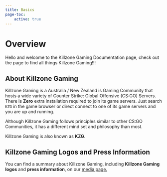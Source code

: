 ```yaml
---
title: Basics
page-toc:
    active: true
---
```


# Overview
Hello and welcome to the Killzone Gaming Documentation page, check out the page to find all things Killzone Gaming!!!

## About Killzone Gaming
Killzone Gaming is a Australia / New Zealand is Gaming Community that hosts a wide variety of Counter Strike: Global Offensive (CS:GO) Servers. There is **Zero** extra installation required to join its game servers. Just search `KZG` in the game browser or direct connect to one of its game servers and you are up and running.

Although Killzone Gaming follows principles similar to other CS:GO Communities, it has a different mind set and philosophy than most.

Killzone Gaming is also known as **KZG**.

## Killzone Gaming Logos and Press Information
You can find a summary about Killzone Gaming, including **Killzone Gaming logos** and **press information**, on our <a href="#" target="_blank">media page.</a>
